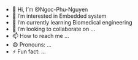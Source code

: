 - 👋 Hi, I’m @Ngoc-Phu-Nguyen
- 👀 I’m interested in Embedded system
- 🌱 I’m currently learning Biomedical engineering
- 💞️ I’m looking to collaborate on ...
- 📫 How to reach me ...
- 😄 Pronouns: ...
- ⚡ Fun fact: ...

<!---
Ngoc-Phu-Nguyen/Ngoc-Phu-Nguyen is a ✨ special ✨ repository because its `README.md` (this file) appears on your GitHub profile.
You can click the Preview link to take a look at your changes.
--->
